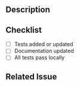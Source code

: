 <!-- Lego GPT is English only; do not add multilingual features yet. -->

## Description

<!-- Describe what this PR does and why it matters -->

## Checklist

- [ ] Tests added or updated
- [ ] Documentation updated
- [ ] All tests pass locally

## Related Issue

<!-- Link to the relevant issue if applicable -->
